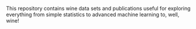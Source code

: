 This repository contains wine data sets and publications useful for exploring everything from simple statistics to advanced machine learning to, well, wine!
